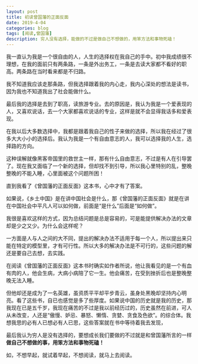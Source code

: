 ```yaml
---
layout: post
title: 初读曾国藩的正面反面
date: 2019-4-04
categories: blog
tags: [阅读,曾国藩]
description: 穷人没有选择，能做的不过是做自己不想做的，用笨方法和事物死磕！
---
```



我一直认为我是一个很自由的人，人生的选择权在我自己的手中。初中我成绩很不理想，在我的面前只有两条路，一条是外出务工，一条是去读大家都不看好的职高。两条路在当时看来都是不归路。

我不知道我应该走那条路，但我选择跟着我的内心走，我内心深处的想法是读书，因为我也不知道我出了社会能做什么。

最后我的选择是去到了职高，读旅游专业。去的原因是，我认为我是一个爱表现的人，又喜欢说话，去一个大家都喜欢说话的专业，这样是就不会显得我话多和爱表现。

在我以后大多数选择中，我都是跟着我自己的性子来做的选择，所以我在经过了很多大大小小的选择后。我认为我是一个有自由意志的人，我可以选择我的人生，选择路的方向。

这种误解就像黑客帝国里的救世主一样，那有什么自由意志，不过是有人在引导罢了。现在我又面临了一个新的选择，但却找不到引导，所以我心里特别的乱，整晚整晚的不能入睡，心里面被这个问题所困！

直到我看了《曾国藩的正面反面》这本书，心中才有了答案。

如果说，《乡土中国》是在讲中国社会是什么，那《曾国藩的正面反面》就是在讲在中国社会中平凡人可以如何做，前面是“是什么”后面是“如何做”。

我很是喜欢这样的方式，因为总结问题是总是容易的，可是能提供解决办法的文章却是少之又少。为什么会这样呢？

一方面是人与人之间的大不同，提出的解决办法不适用于每一个人，所以提出来只能在特定的模型里，才有可行性。所以大多的解决办法是不可行的，这些问题的解还是要自己去想，去实践。

在阅读《曾国藩的正面反面》这本书时确实如作者所说，他让我看见的是一个有血有肉的人，他会生病，大病小病陪了它一生。他会痛苦，在受到挫折后也是整晚整晚无法入睡。

但他却还是成为了一名英雄，虽资质平平却平步青云，虽身处黑晚却坚持内心明亮。看了这些书，自已也感觉是多了些厚度。如果说中国的历史就是我的历史，那我现在已是五千岁，我现在痛苦的不过是我以前经历过的，历史虽然在前进，可人从未改变，人还是“傲慢、妒忌、暴怒、懒惰、贪婪、贪食及色欲”。的综合体。我想我思的必有人已想必有人已思，这些答案就在书中等待着我去发现，

最后我认为穷人是没有选择的，要想成长我们要做的不过就是和曾国藩所言的一样**做自己不想做的事，用笨方法和事物死磕！**

如，不想早起，就试着早起，不想阅读，就马上去阅读。
